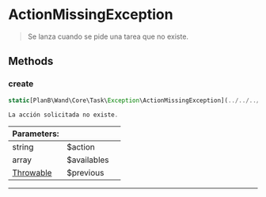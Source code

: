 
                                                                                                                                            
    
# ActionMissingException


> Se lanza cuando se pide una tarea que no existe.
>
> 








## Methods

### create
``` php
static[PlanB\Wand\Core\Task\Exception\ActionMissingException](../../../../../PlanB/Wand/Core/Task/Exception/ActionMissingException.md) create (string $action, array $availables, [Throwable](../../../../../Throwable.md) $previous = null)

La acción solicitada no existe.

```

|Parameters: | | |
| --- | --- | --- |
|string |$action |  |
|array |$availables |  |
|[Throwable](../../../../../Throwable.md) |$previous |  |

---


                                                                                                                                                                                                                                                                                                                                                                                                            
    
                                                                                                                                                                                                                                                                             
                